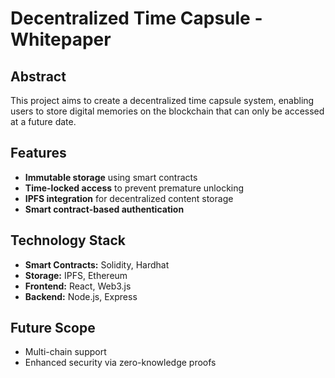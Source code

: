 # Decentralized Time Capsule - Whitepaper

## Abstract
This project aims to create a decentralized time capsule system, enabling users to store digital memories on the blockchain that can only be accessed at a future date.

## Features
- **Immutable storage** using smart contracts
- **Time-locked access** to prevent premature unlocking
- **IPFS integration** for decentralized content storage
- **Smart contract-based authentication**

## Technology Stack
- **Smart Contracts:** Solidity, Hardhat
- **Storage:** IPFS, Ethereum
- **Frontend:** React, Web3.js
- **Backend:** Node.js, Express

## Future Scope
- Multi-chain support
- Enhanced security via zero-knowledge proofs
